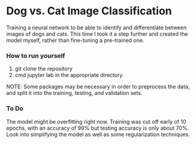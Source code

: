 # Dog vs. Cat Image Classification

Training a neural network to be able to identify and differentiate between images of dogs and cats. This time I took it a step further and created the model myself, rather than fine-tuning a pre-trained one. 

### How to run yourself

1. git clone the repository
2. cmd jupyter lab in the appropriate directory

NOTE: Some packages may be necessary in order to preprocess the data, and split it into the training, testing, and validation sets.

### To Do

The model might be overfitting right now. Training was cut off early of 10 epochs, with an accuracy of 99% but testing accuracy is only about 70%. Look into simplifying the model as well as some regularization techniques.
